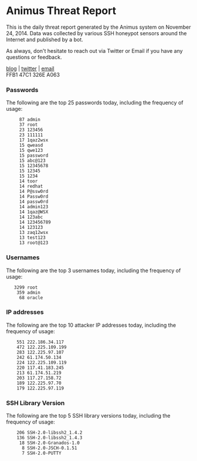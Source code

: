 # Animus Threat Report

This is the daily threat report generated by the Animus system on November 24, 2014. Data was collected by various SSH honeypot sensors around the Internet and published by a bot.  

As always, don't hesitate to reach out via Twitter or Email if you have any questions or feedback.  

[blog](http://morris.guru) | [twitter](https://twitter.com/andrew___morris) | [email](mailto:andrew@morris.guru)  
FFB1 47C1 326E A063  
### Passwords
The following are the top 25 passwords today, including the frequency of usage:
```
     87 admin
     37 root
     23 123456
     23 111111
     17 1qaz2wsx
     15 qweasd
     15 qwe123
     15 password
     15 abc@123
     15 12345678
     15 12345
     15 1234
     14 toor
     14 redhat
     14 P@ssw0rd
     14 Passw0rd
     14 passw0rd
     14 admin123
     14 1qaz@WSX
     14 123abc
     14 123456789
     14 123123
     13 zaq12wsx
     13 test123
     13 root@123
```

### Usernames
The following are the top 3 usernames today, including the frequency of usage:
```
   3299 root
    359 admin
     68 oracle
```

### IP addresses
The following are the top 10 attacker IP addresses today, including the frequency of usage:
```
    551 222.186.34.117
    472 122.225.109.199
    283 122.225.97.107
    242 61.174.50.134
    224 122.225.109.119
    220 117.41.183.245
    213 61.174.51.219
    203 117.27.158.72
    189 122.225.97.70
    179 122.225.97.119
```

### SSH Library Version
The following are the top 5 SSH library versions today, including the frequency of usage:
```
    206 SSH-2.0-libssh2_1.4.2
    136 SSH-2.0-libssh2_1.4.3
     18 SSH-2.0-Granados-1.0
      8 SSH-2.0-JSCH-0.1.51
      7 SSH-2.0-PUTTY
```
